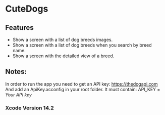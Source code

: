 # CuteDogs

## Features

+ Show a screen with a list of dog breeds images.
+ Show a screen with a list of dog breeds when you search by breed name.
+ Show a screen with the detailed view of a breed.

## Notes:

In order to run the app you need to get an API key: https://thedogapi.com
And add an ApiKey.xcconfig in your root folder. It must contain: API_KEY = *Your API key*

### Xcode Version 14.2